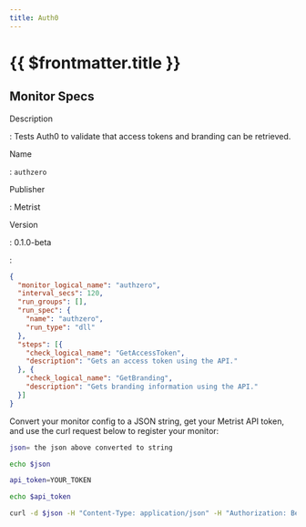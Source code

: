 ```yaml
---
title: Auth0
---
```


# {{ $frontmatter.title }}

## Monitor Specs

Description

: Tests Auth0 to validate that access tokens and branding can be retrieved.

Name

: `authzero`

Publisher

: Metrist

Version

: 0.1.0-beta

: &nbsp;


<!--@include: /parts/_1.md-->


<!--@include: /parts/_2.md-->


<!--@include: /parts/_3.md-->





<!--@include: /parts/_4.md-->


```json
{
  "monitor_logical_name": "authzero",
  "interval_secs": 120,
  "run_groups": [],
  "run_spec": {
    "name": "authzero",
    "run_type": "dll"
  },
  "steps": [{
    "check_logical_name": "GetAccessToken",
    "description": "Gets an access token using the API."
  }, {
    "check_logical_name": "GetBranding",
    "description": "Gets branding information using the API."
  }]
}
```




Convert your monitor config to a JSON string, get your Metrist API token, and use the curl request below to register your monitor:

```sh
json= the json above converted to string

echo $json

api_token=YOUR_TOKEN

echo $api_token

curl -d $json -H "Content-Type: application/json" -H "Authorization: Bearer $api_token" 'https://app.metrist.io/api/v0/monitor-config'

```

<!--@include: /parts/tips_api.md-->


<!--@include: /parts/_5.md-->


<!--@include: /parts/result.md-->